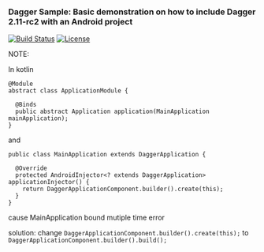 ### Dagger Sample: Basic demonstration on how to include Dagger 2.11-rc2 with an Android project
[![Build Status](https://img.shields.io/travis/ashdavies/dagger-sample.svg)](https://travis-ci.org/ashdavies/dagger-sample)
[![License](https://img.shields.io/badge/license-apache%202.0-blue.svg)](https://github.com/ashdavies/dagger-sample/blob/master/LICENSE.txt)

NOTE:

In kotlin 
```
@Module
abstract class ApplicationModule {

  @Binds
  public abstract Application application(MainApplication mainApplication);
}
```
and 
```
public class MainApplication extends DaggerApplication {

  @Override
  protected AndroidInjector<? extends DaggerApplication> applicationInjector() {
    return DaggerApplicationComponent.builder().create(this);
  }
}
```
cause MainApplication bound mutiple time error

solution:
change ```DaggerApplicationComponent.builder().create(this);``` to ```DaggerApplicationComponent.builder().build();```


